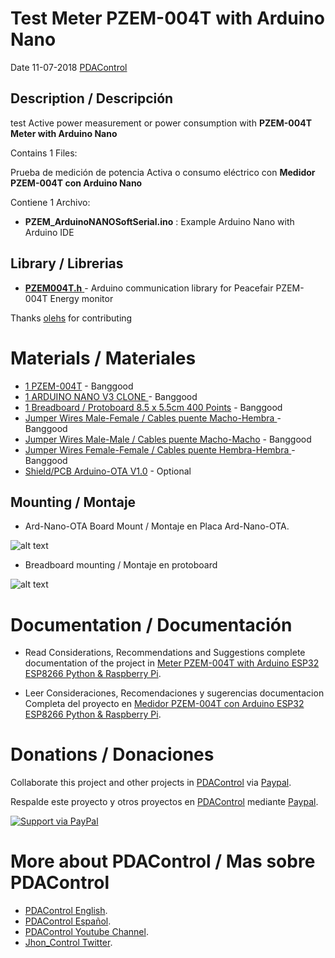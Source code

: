 # Test Meter PZEM-004T with Arduino Nano

Date 11-07-2018   [PDAControl](http://pdacontrolen.com)


## Description / Descripción

test Active power measurement or power consumption with  **PZEM-004T Meter with Arduino Nano**

Contains 1 Files:

Prueba de medición de potencia Activa o consumo eléctrico con **Medidor PZEM-004T con Arduino Nano**

Contiene 1 Archivo:

* **PZEM_ArduinoNANOSoftSerial.ino**   :  Example Arduino Nano with Arduino IDE  


## Library / Librerias

 * [**PZEM004T.h**  ](https://github.com/olehs/PZEM004T) - Arduino communication library for Peacefair PZEM-004T Energy monitor

Thanks [olehs](https://github.com/olehs)  for contributing 


# Materials / Materiales

* [1 PZEM-004T](https://bit.ly/2HPyVJL) - Banggood
* [1 ARDUINO NANO V3 CLONE ](http://bit.ly/2uopXi5) - Banggood
* [1 Breadboard / Protoboard 8.5 x 5.5cm 400 Points](http://bit.ly/2uant7G) - Banggood
* [Jumper Wires Male-Female / Cables puente Macho-Hembra ](http://bit.ly/2KK4F9s)    - Banggood
* [Jumper Wires Male-Male / Cables puente Macho-Macho](http://bit.ly/2N7MZSb)        - Banggood
* [Jumper Wires Female-Female / Cables puente Hembra-Hembra ](http://bit.ly/2L7HxOn) - Banggood
* [Shield/PCB Arduino-OTA V1.0](http://pdacontrolen.com) - Optional

## Mounting / Montaje

* Ard-Nano-OTA Board Mount / Montaje en Placa Ard-Nano-OTA.

![alt text](http://pdacontroles.com/wp-content/uploads/2018/07/ARDUINO-NANO-MONTAJE.jpg "mounting")

* Breadboard mounting / Montaje en protoboard

![alt text](http://pdacontroles.com/wp-content/uploads/2018/07/ARDUINO-NANO-Montaje2.jpg "mounting")


# Documentation / Documentación 
* Read Considerations, Recommendations and Suggestions complete documentation of the project in [Meter PZEM-004T with Arduino ESP32 ESP8266 Python & Raspberry Pi](http://pdacontrolen.com/meter-pzem-004t-with-arduino-esp32-esp8266-python-raspberry-pi/).

* Leer Consideraciones, Recomendaciones y sugerencias documentacion Completa del proyecto en  [Medidor PZEM-004T con Arduino ESP32 ESP8266 Python & Raspberry Pi](http://pdacontroles.com/medidor-pzem-004t-con-arduino-esp32-esp8266-python-raspberry-pi/).

# Donations / Donaciones 
Collaborate this project and other projects in [PDAControl](http://pdacontrolen.com)  via [Paypal](https://www.paypal.me/pdacontrol). 

Respalde este proyecto y otros proyectos en [PDAControl](http://pdacontrolen.com)  mediante [Paypal](https://www.paypal.me/pdacontrol).

[![Support via PayPal](https://cdn.rawgit.com/twolfson/paypal-github-button/1.0.0/dist/button.svg)](https://www.paypal.me/pdacontrol)

# More about PDAControl / Mas sobre PDAControl
* [PDAControl English](http://pdacontrolen.com). 
* [PDAControl Español](http://pdacontroles.com). 
* [PDAControl Youtube Channel](https://www.youtube.com/channel/UCv1D6zrC0ZL0PSgM6tdEpPg/videos). 
* [Jhon_Control Twitter](https://twitter.com/Jhon_Control). 

